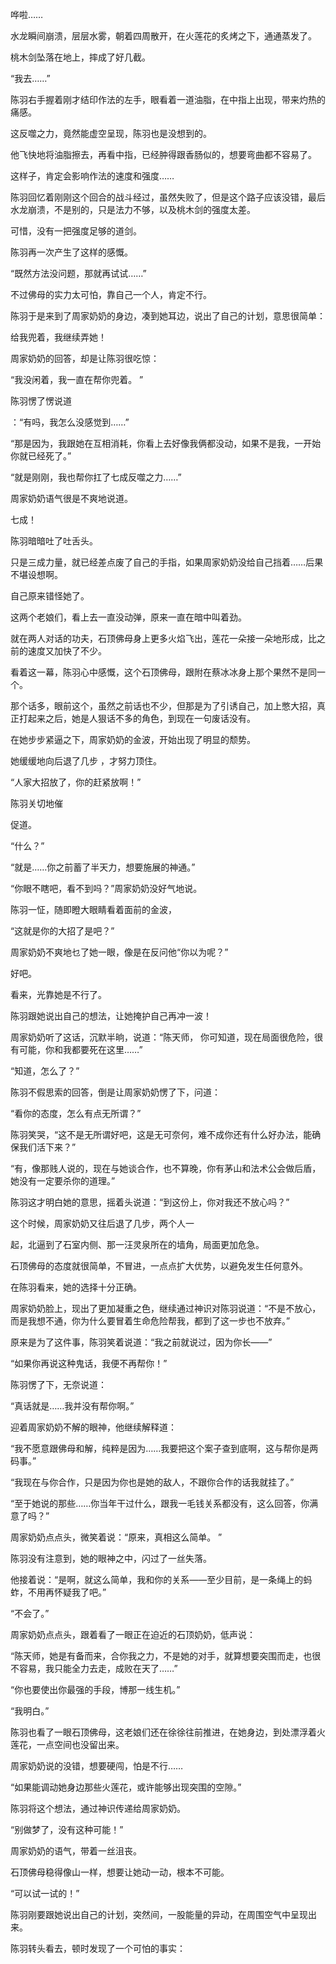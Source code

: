 哗啦……

水龙瞬间崩溃，层层水雾，朝着四周散开，在火莲花的炙烤之下，通通蒸发了。

桃木剑坠落在地上，摔成了好几截。

“我去……”

陈羽右手握着刚才结印作法的左手，眼看着一道油脂，在中指上出现，带来灼热的痛感。

这反噬之力，竟然能虚空呈现，陈羽也是没想到的。

他飞快地将油脂擦去，再看中指，已经肿得跟香肠似的，想要弯曲都不容易了。

这样子，肯定会影响作法的速度和强度……

陈羽回忆着刚刚这个回合的战斗经过，虽然失败了，但是这个路子应该没错，最后水龙崩溃，不是别的，只是法力不够，以及桃木剑的强度太差。

可惜，没有一把强度足够的道剑。

陈羽再一次产生了这样的感慨。

“既然方法没问题，那就再试试……”

不过佛母的实力太可怕，靠自己一个人，肯定不行。

陈羽于是来到了周家奶奶的身边，凑到她耳边，说出了自己的计划，意思很简单：

给我兜着，我继续弄她！

周家奶奶的回答，却是让陈羽很吃惊：

“我没闲着，我一直在帮你兜着。 ”

陈羽愣了愣说道

：“有吗，我怎么没感觉到……”

“那是因为，我跟她在互相消耗，你看上去好像我俩都没动，如果不是我，一开始你就已经死了。”

“就是刚刚，我也帮你扛了七成反噬之力……”

周家奶奶语气很是不爽地说道。

七成！

陈羽暗暗吐了吐舌头。

只是三成力量，就已经差点废了自己的手指，如果周家奶奶没给自己挡着……后果不堪设想啊。

自己原来错怪她了。

这两个老娘们，看上去一直没动弹，原来一直在暗中叫着劲。

就在两人对话的功夫，石顶佛母身上更多火焰飞出，莲花一朵接一朵地形成，比之前的速度又加快了不少。

看着这一幕，陈羽心中感慨，这个石顶佛母，跟附在蔡冰冰身上那个果然不是同一个。

那个话多，眼前这个，虽然之前话也不少，但那是为了引诱自己，加上憋大招，真正打起来之后，她是人狠话不多的角色，到现在一句废话没有。

在她步步紧逼之下，周家奶奶的金波，开始出现了明显的颓势。

她缓缓地向后退了几步 ，才努力顶住。

“人家大招放了，你的赶紧放啊！”

陈羽关切地催

促道。

“什么？”

“就是……你之前蓄了半天力，想要施展的神通。”

“你眼不瞎吧，看不到吗？”周家奶奶没好气地说。

陈羽一怔，随即瞪大眼睛看着面前的金波，

“这就是你的大招了是吧？”

周家奶奶不爽地乜了她一眼，像是在反问他“你以为呢？”

好吧。

看来，光靠她是不行了。

陈羽跟她说出自己的想法，让她掩护自己再冲一波！

周家奶奶听了这话，沉默半晌，说道：“陈天师， 你可知道，现在局面很危险，很有可能，你和我都要死在这里……”

“知道，怎么了？”

陈羽不假思索的回答，倒是让周家奶奶愣了下，问道：

“看你的态度，怎么有点无所谓？”

陈羽笑哭，“这不是无所谓好吧，这是无可奈何，难不成你还有什么好办法，能确保我们活下来？”

“有，像那贱人说的，现在与她谈合作，也不算晚，你有茅山和法术公会做后盾，她没有一定要杀你的道理。”

陈羽这才明白她的意思，摇着头说道：“到这份上，你对我还不放心吗？”

这个时候，周家奶奶又往后退了几步，两个人一

起，北逼到了石室内侧、那一汪灵泉所在的墙角，局面更加危急。

石顶佛母的态度就很简单，不冒进，一点点扩大优势，以避免发生任何意外。

在陈羽看来，她的选择十分正确。

周家奶奶脸上，现出了更加凝重之色，继续通过神识对陈羽说道：“不是不放心，而是我想不通，你为什么要冒着生命危险帮我，都到了这一步也不放弃。”

原来是为了这件事，陈羽笑着说道：“我之前就说过，因为你长——”

“如果你再说这种鬼话，我便不再帮你！”

陈羽愣了下，无奈说道：

“真话就是……我并没有帮你啊。”

迎着周家奶奶不解的眼神，他继续解释道：

“我不愿意跟佛母和解，纯粹是因为……我要把这个案子查到底啊，这与帮你是两码事。”

“我现在与你合作，只是因为你也是她的敌人，不跟你合作的话我就挂了。”

“至于她说的那些……你当年干过什么，跟我一毛钱关系都没有，这么回答，你满意了吗？”

周家奶奶点点头，微笑着说：“原来，真相这么简单。 ”

陈羽没有注意到，她的眼神之中，闪过了一丝失落。

他接着说：“是啊，就这么简单，我和你的关系——至少目前，是一条绳上的蚂蚱，不用再怀疑我了吧。”

“不会了。”

周家奶奶点点头，跟着看了一眼正在迫近的石顶奶奶，低声说：

“陈天师，她是有备而来，合你我之力，不是她的对手，就算想要突围而走，也很不容易，我只能全力去走，成败在天了……”

“你也要使出你最强的手段，博那一线生机。”

“我明白。”

陈羽也看了一眼石顶佛母，这老娘们还在徐徐往前推进，在她身边，到处漂浮着火莲花，一点空间也没留出来。

周家奶奶说的没错，想要硬闯，怕是不行……

“如果能调动她身边那些火莲花，或许能够出现突围的空隙。”

陈羽将这个想法，通过神识传递给周家奶奶。

“别做梦了，没有这种可能！”

周家奶奶的语气，带着一丝沮丧。

石顶佛母稳得像山一样，想要让她动一动，根本不可能。

“可以试一试的！”

陈羽刚要跟她说出自己的计划，突然间，一股能量的异动，在周围空气中呈现出来。

陈羽转头看去，顿时发现了一个可怕的事实：
